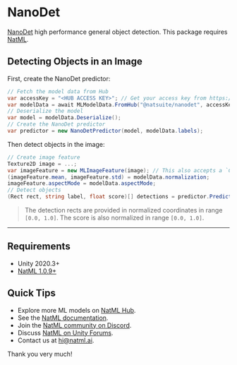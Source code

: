 # NanoDet
[NanoDet](https://github.com/RangiLyu/nanodet) high performance general object detection. This package requires [NatML](https://github.com/natmlx/NatML).

## Detecting Objects in an Image
First, create the NanoDet predictor:
```csharp
// Fetch the model data from Hub
var accessKey = "<HUB ACCESS KEY>"; // Get your access key from https://hub.natml.ai/profile
var modelData = await MLModelData.FromHub("@natsuite/nanodet", accessKey);
// Deserialize the model
var model = modelData.Deserialize();
// Create the NanoDet predictor
var predictor = new NanoDetPredictor(model, modelData.labels);
```

Then detect objects in the image:
```csharp
// Create image feature
Texture2D image = ...;
var imageFeature = new MLImageFeature(image); // This also accepts a `Color32[]` or `byte[]`
(imageFeature.mean, imageFeature.std) = modelData.normalization;
imageFeature.aspectMode = modelData.aspectMode;
// Detect objects
(Rect rect, string label, float score)[] detections = predictor.Predict(imageFeature);
```

> The detection rects are provided in normalized coordinates in range `[0.0, 1.0]`. The score is also normalized in range `[0.0, 1.0]`.
___

## Requirements
- Unity 2020.3+
- [NatML 1.0.9+](https://github.com/natmlx/NatML)

## Quick Tips
- Explore more ML models on [NatML Hub](https://hub.natml.ai).
- See the [NatML documentation](https://docs.natml.ai).
- Join the [NatML community on Discord](https://discord.gg/y5vwgXkz2f).
- Discuss [NatML on Unity Forums](https://forum.unity.com/threads/open-beta-natml-machine-learning-runtime.1109339/).
- Contact us at [hi@natml.ai](mailto:hi@natml.ai).

Thank you very much!